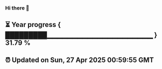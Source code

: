 ### Hi there 👋
⏳ Year progress { █████████▁▁▁▁▁▁▁▁▁▁▁▁▁▁▁▁▁▁▁▁▁ } 31.79 %
---
⏰ Updated on Sun, 27 Apr 2025 00:59:55 GMT
---
